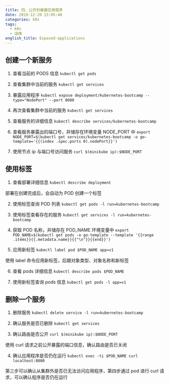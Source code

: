 ```yaml
---
title: 四、公开的暴露应用程序
date: 2019-12-20 15:05:40
categories: k8s
tags:
  - k8s
  - 运维
english_title: Exposed-applications
---
```


## 创建一个新服务

1. 查看当前的 PODS 信息
`kubectl get pods`

2. 查看集群中当前的服务
`kubectl get services`

3. 暴露应用程序
`kubectl expose deployment/kubernetes-bootcamp --type="NodePort" --port 8080`

4. 再次查看集群中当前的服务
`kubectl get services`

5. 查看服务的详细信息
`kubectl describe services/kubernetes-bootcamp`

6. 查看服务暴露出的端口号，并储存在环境变量 NODE_PORT 中
`export NODE_PORT=$(kubectl get services/kubernetes-bootcamp -o go-template='{{(index .spec.ports 0).nodePort}}')`

7. 使用节点 ip 与端口号访问服务
`curl $(minikube ip):$NODE_PORT`

## 使用标签

1. 查看部署详细信息
`kubectl describe deployment`

部署在创建完成后，会自动为 POD 创建一个标签

2. 使用标签查询 POD 列表
`kubectl get pods -l run=kubernetes-bootcamp`

3. 使用标签查看存在的服务
`kubectl get services -l run=kubernetes-bootcamp`

4. 获取 POD 名称，并储存在 POD_NAME 环境变量中
`export POD_NAME=$(kubectl get pods -o go-template --template '{{range .items}}{{.metadata.name}}{{"\n"}}{{end}}')`

5. 应用新标签
`kubectl label pod $POD_NAME app=v1`

使用 label 命令应用新标签，后跟对象类型、对象名称和新标签

6. 查看 pods 详细信息
`kubectl describe pods $POD_NAME`

7. 使用新标签查询 pods 信息
`kubectl get pods -l app=v1`

## 删除一个服务

1. 删除服务
`kubectl delete service -l run=kubernetes-bootcamp`

2. 确认服务是否已删除
`kubectl get services`

3. 确认路由是否公开
`curl $(minikube ip):$NODE_PORT`

使用 curl 请求之前公开暴露的端口信息，确认路由是否已关闭

4. 确认应用程序是否仍在运行
`kubectl exec -ti $POD_NAME curl localhost:8080`

第三步可以确认从集群外是否已无法访问应用程序，第四步通过 pod 进行 curl 请求，可以确认程序是否仍在运行
